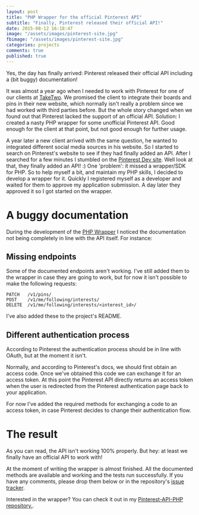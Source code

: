 ```yaml
---
layout: post
title: "PHP Wrapper for the official Pinterest API"
subtitle: "Finally, Pinterest released their official API!"
date: 2015-08-12 16:18:47
image: "/assets/images/pinterest-site.jpg"
fbimage: "/assets/images/pinterest-site.jpg"
categories: projects
comments: true
published: true
---
```


Yes, the day has finally arrived: Pinterest released their official API including a (bit buggy) documentation! 

It was almost a year ago when I needed to work with Pinterest for one of our clients at [TakeTwo](http://taketwo.nl). We promised the client to integrate their boards and pins in their new website, which normally isn't really a problem since we had worked with third parties before. But the whole story changed when we found out that Pinterest lacked the support of an official API. Solution: I created a nasty PHP wrapper for some unofficial Pinterest API. Good enough for the client at that point, but not good enough for further usage.

A year later a new client arrived with the same question, he wanted to integrated different social media sources in his website. So I started to search on Pinterest's website to see if they had finally added an API. After I searched for a few minutes I stumbled on the [Pinterest Dev site](https://dev.pinterest.com/). Well look at that, they finally added an API! :) One 'problem': it missed a wrapper/SDK for PHP. So to help myself a bit, and maintain my PHP skills, I decided to develop a wrapper for it. Quickly I registered myself as a developer and waited for them to approve my application submission. A day later they approved it so I got started on the wrapper. 

# A buggy documentation
During the development of the [PHP Wrapper](https://github.com/dirkgroenen/Pinterest-API-PHP) I noticed the documentation not being completely in line with the API itself. For instance:

## Missing endpoints
Some of the documented endpoints aren't working. I've still added them to the wrapper in case they are going to work, but for now it isn't possible to make the following requests:

```
PATCH   /v1/pins/
POST    /v1/me/following/interests/
DELETE  /v1/me/following/interests/<interest_id>/
```

I've also added these to the project's README. 

## Different authentication process 
According to Pinterest the authentication process should be in line with OAuth, but at the moment it isn't. 

Normally, and according to Pinterest's docs, we should first obtain an access code. Once we've obtained this code we can exchange it for an access token. At this point the Pinterest API directly returns an access token when the user is redirected from the Pinterest authentication page back to your application. 

For now I've added the required methods for exchanging a code to an access token, in case Pinterest decides to change their authentication flow.

# The result
As you can read, the API isn't working 100% properly. But hey: at least we finally have an official API to work with! 

At the moment of writing the wrapper is almost finished. All the documented methods are available and working and the tests run successfully. If you have any comments, please drop them below or in the repository's [issue tracker](https://github.com/dirkgroenen/Pinterest-API-PHP/issues). 

Interested in the wrapper? You can check it out in my [Pinterest-API-PHP repository.](https://github.com/dirkgroenen/Pinterest-API-PHP).
